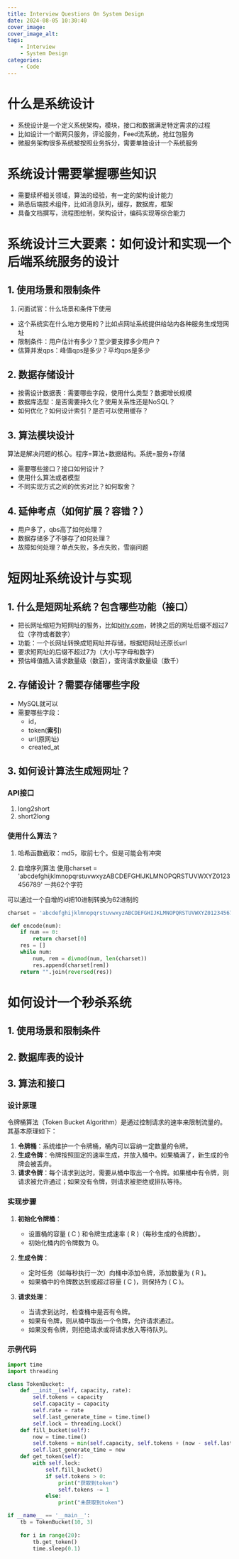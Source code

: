 ```yaml
---
title: Interview Questions On System Design
date: 2024-08-05 10:30:40
cover_image:
cover_image_alt:
tags:
    - Interview
    - System Design
categories:
    - Code
---
```


# 什么是系统设计

- 系统设计是一个定义系统架构，模块，接口和数据满足特定需求的过程
- 比如设计一个断网只服务，评论服务，Feed流系统，抢红包服务
- 微服务架构很多系统被按照业务拆分，需要单独设计一个系统服务

# 系统设计需要掌握哪些知识

- 需要续杯相关领域，算法的经验，有一定的架构设计能力
- 熟悉后端技术组件，比如消息队列，缓存，数据库，框架
- 具备文档撰写，流程图绘制，架构设计，编码实现等综合能力 

# 系统设计三大要素：如何设计和实现一个后端系统服务的设计

## 1. 使用场景和限制条件

1. 问面试官：什么场景和条件下使用
- 这个系统实在什么地方使用的？比如点网址系统提供给站内各种服务生成短网址
- 限制条件：用户估计有多少？至少要支撑多少用户？
- 估算并发qps：峰值qps是多少？平均qps是多少

## 2. 数据存储设计

- 按需设计数据表：需要哪些字段，使用什么类型？数据增长规模
- 数据库选型：是否需要持久化？使用关系性还是NoSQL？
- 如何优化？如何设计索引？是否可以使用缓存？

## 3. 算法模块设计

算法是解决问题的核心。程序=算法+数据结构。系统=服务+存储

- 需要哪些接口？接口如何设计？
- 使用什么算法或者模型
- 不同实现方式之间的优劣对比？如何取舍？

## 4. 延伸考点（如何扩展？容错？）

- 用户多了，qbs高了如何处理？
- 数据存储多了不够存了如何处理？
- 故障如何处理？单点失败，多点失败，雪崩问题

# 短网址系统设计与实现

## 1. 什么是短网址系统？包含哪些功能（接口）

- 把长网址缩短为短网址的服务，比如[bitly.com](bitly.com)，转换之后的网址后缀不超过7位（字符或者数字）
- 功能：一个长网址转换成短网址并存储，根据短网址还原长url
- 要求短网址的后缀不超过7为（大小写字母和数字）
- 预估峰值插入请求数量级（数百），查询请求数量级（数千）

## 2. 存储设计？需要存储哪些字段

- MySQL就可以
- 需要哪些字段：
  - id，
  - token(**索引**)
  - url(原网址)
  - created_at
  
## 3. 如何设计算法生成短网址？

### API接口

1. long2short
2.  short2long


### 使用什么算法？

1. 哈希函数截取：md5，取前七个。但是可能会有冲突


2. 自增序列算法
使用charset = 'abcdefghijklmnopqrstuvwxyzABCDEFGHIJKLMNOPQRSTUVWXYZ0123456789'
一共62个字符

可以通过一个自增的id把10进制转换为62进制的

```python
charset = 'abcdefghijklmnopqrstuvwxyzABCDEFGHIJKLMNOPQRSTUVWXYZ0123456789'

 def encode(num):
    if num == 0:
        return charset[0]
    res = []
    while num:
        num, rem = divmod(num, len(charset))
        res.append(charset[rem])
    return "".join(reversed(res))

```


# 如何设计一个秒杀系统

## 1. 使用场景和限制条件

## 2. 数据库表的设计

## 3. 算法和接口

### 设计原理

令牌桶算法（Token Bucket Algorithm）是通过控制请求的速率来限制流量的。其基本原理如下：

1. **令牌桶**：系统维护一个令牌桶，桶内可以容纳一定数量的令牌。
2. **生成令牌**：令牌按照固定的速率生成，并放入桶中。如果桶满了，新生成的令牌会被丢弃。
3. **请求令牌**：每个请求到达时，需要从桶中取出一个令牌。如果桶中有令牌，则请求被允许通过；如果没有令牌，则请求被拒绝或排队等待。

### 实现步骤

1. **初始化令牌桶**：
   - 设置桶的容量 \( C \) 和令牌生成速率 \( R \)（每秒生成的令牌数）。
   - 初始化桶内的令牌数为 0。

2. **生成令牌**：
   - 定时任务（如每秒执行一次）向桶中添加令牌，添加数量为 \( R \)。
   - 如果桶中的令牌数达到或超过容量 \( C \)，则保持为 \( C \)。

3. **请求处理**：
   - 当请求到达时，检查桶中是否有令牌。
   - 如果有令牌，则从桶中取出一个令牌，允许请求通过。
   - 如果没有令牌，则拒绝请求或将请求放入等待队列。

### 示例代码

```python
import time
import threading

class TokenBucket:
    def __init__(self, capacity, rate):
        self.tokens = capacity
        self.capacity = capacity
        self.rate = rate
        self.last_generate_time = time.time()
        self.lock = threading.Lock()
    def fill_bucket(self):
        now = time.time()
        self.tokens = min(self.capacity, self.tokens + (now - self.last_generate_time) * self.rate)
        self.last_generate_time = now
    def get_token(self):
        with self.lock:
            self.fill_bucket()
            if self.tokens > 0:
                print("获取到token")
                self.tokens -= 1
            else:
                print("未获取到token")

if __name__ == '__main__':
    tb = TokenBucket(10, 3)
    
    for i in range(20):
        tb.get_token()
        time.sleep(0.1)

```





